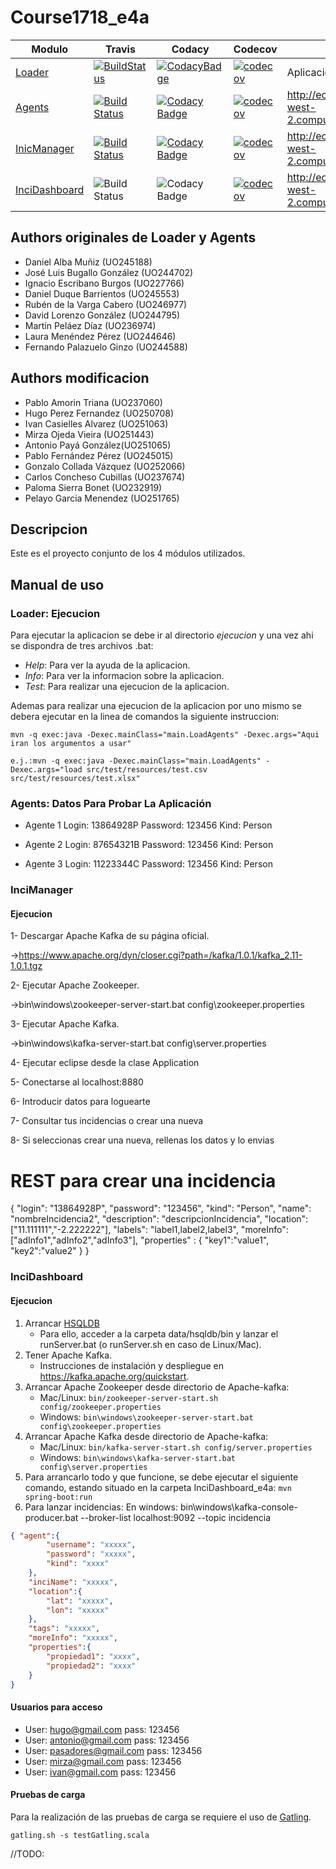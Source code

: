 # Course1718_e4a

| Modulo | Travis | Codacy | Codecov | Despliegue  |
|--|--|--|--|--|
| [Loader](https://github.com/Arquisoft/Loader_e4a)               | [![BuildStatus](https://travis-ci.org/Arquisoft/Loader_e4a.svg?branch=master)](https://travis-ci.org/Arquisoft/Loader_e4a)            | [![CodacyBadge](https://api.codacy.com/project/badge/Grade/f2f0d0b009384c8aba7deacb39b7b541)](https://www.codacy.com/app/Llambi/Loader_e4a?utm_source=github.com&amp;utm_medium=referral&amp;utm_content=Arquisoft/Loader_e4a&amp;utm_campaign=Badge_Grade)            | [![codecov](https://codecov.io/gh/Arquisoft/Loader_e4a/branch/master/graph/badge.svg)](https://codecov.io/gh/Arquisoft/Loader_e4a)               | Aplicacion de escritorio                                       |
| [Agents](https://github.com/Arquisoft/Agents_e4a)               | [![Build Status](https://travis-ci.org/Arquisoft/Agents_e4a.svg?branch=master)](https://travis-ci.org/Arquisoft/Agents_e4a)           | [![Codacy Badge](https://api.codacy.com/project/badge/Grade/f2f0d0b009384c8aba7deacb39b7b541)](https://www.codacy.com/app/Llambi/Agents_e4a?utm_source=github.com&amp;utm_medium=referral&amp;utm_content=Arquisoft/Agents_e4a&amp;utm_campaign=Badge_Grade)           | [![codecov](https://codecov.io/gh/Arquisoft/Agents_e4a/branch/master/graph/badge.svg)](https://codecov.io/gh/Arquisoft/Agents_e4a)               | http://ec2-54-149-62-135.us-west-2.compute.amazonaws.com:8081/ |
| [InicManager](https://github.com/Arquisoft/InciManager_e4a)     | [![Build Status](https://travis-ci.org/Arquisoft/InciManager_e4a.svg?branch=master)](https://travis-ci.org/Arquisoft/InciManager_e4a) | [![Codacy Badge](https://api.codacy.com/project/badge/Grade/f2f0d0b009384c8aba7deacb39b7b541)](https://www.codacy.com/app/Llambi/InciManager_e4a?utm_source=github.com&amp;utm_medium=referral&amp;utm_content=Arquisoft/InciManager_e4a&amp;utm_campaign=Badge_Grade) | [![codecov](https://codecov.io/gh/Arquisoft/InciManager_e4a/branch/master/graph/badge.svg)](https://codecov.io/gh/Arquisoft/InciManager_e4a)     | http://ec2-54-149-62-135.us-west-2.compute.amazonaws.com:8880/ |
| [InciDashboard](https://github.com/Arquisoft/InciDashboard_e4a) | ![Build Status](https://travis-ci.org/Arquisoft/InciDashboard_e4a.svg?branch=master) | ![Codacy Badge](https://api.codacy.com/project/badge/Grade/f2f0d0b009384c8aba7deacb39b7b541)                                                                                                                    | [![codecov](https://codecov.io/gh/Arquisoft/InciDashboard_e4a/branch/master/graph/badge.svg)](https://codecov.io/gh/Arquisoft/InciDashboard_e4a) | http://ec2-18-237-92-40.us-west-2.compute.amazonaws.com:8090/  |

## Authors originales de Loader y Agents

* Daniel Alba Muñiz (UO245188)
* José Luis Bugallo González (UO244702)
* Ignacio Escribano Burgos (UO227766)
* Daniel Duque Barrientos (UO245553)
* Rubén de la Varga Cabero (UO246977)
* David Lorenzo González (UO244795)
* Martín Peláez Díaz (UO236974)
* Laura Menéndez Pérez (UO244646)
* Fernando Palazuelo Ginzo (UO244588)

## Authors modificacion

* Pablo Amorin Triana (UO237060)
* Hugo Perez Fernandez (UO250708)
* Ivan Casielles Alvarez (UO251063)
* Mirza Ojeda Vieira (UO251443)
* Antonio Payá González(UO251065)
* Pablo Fernández Pérez (UO245015)
* Gonzalo Collada Vázquez (UO252066)
* Carlos Concheso Cubillas (UO237674)
* Paloma Sierra Bonet (UO232919)
* Pelayo Garcia Menendez (UO251765)

## Descripcion

Este es el proyecto conjunto de los 4 módulos utilizados. 

## Manual de uso

### Loader: Ejecucion

Para ejecutar la aplicacion se debe ir al directorio *ejecucion* y una vez ahi se dispondra de tres archivos .bat:

* *Help*: Para ver la ayuda de la aplicacion.
* *Info*: Para ver la informacion sobre la aplicacion.
* *Test*: Para realizar una ejecucion de la aplicacion.

Ademas para realizar una ejecucion de la aplicacion por uno mismo se debera ejecutar en la linea de comandos la siguiente instruccion:

	mvn -q exec:java -Dexec.mainClass="main.LoadAgents" -Dexec.args="Aqui iran los argumentos a usar"
	
	e.j.:mvn -q exec:java -Dexec.mainClass="main.LoadAgents" -Dexec.args="load src/test/resources/test.csv src/test/resources/test.xlsx"

### Agents: Datos Para Probar La Aplicación
  
  - Agente 1
    Login: 13864928P
    Password: 123456
    Kind: Person
    
  - Agente 2
    Login: 87654321B
    Password: 123456
    Kind: Person
    
  - Agente 3
    Login: 11223344C
    Password: 123456
    Kind: Person
   
### InciManager

#### Ejecucion

1- Descargar Apache Kafka de su página oficial.

  ->https://www.apache.org/dyn/closer.cgi?path=/kafka/1.0.1/kafka_2.11-1.0.1.tgz

2- Ejecutar Apache Zookeeper.

  ->bin\windows\zookeeper-server-start.bat config\zookeeper.properties

3- Ejecutar Apache Kafka.

  ->bin\windows\kafka-server-start.bat config\server.properties

4- Ejecutar eclipse desde la clase Application

5- Conectarse al localhost:8880

6- Introducir datos para loguearte

7- Consultar tus incidencias o crear una nueva

8- Si seleccionas crear una nueva, rellenas los datos y lo envias


# REST para crear una incidencia

{ 
	"login": "13864928P", 
	"password": "123456", 
	"kind": "Person", 
	"name": "nombreIncidencia2", 
	"description": "descripcionIncidencia", 
	"location": ["11.111111","-2.222222"], 
	"labels": "label1,label2,label3", 
	"moreInfo": ["adInfo1","adInfo2","adInfo3"], 
	"properties" : { 
		"key1":"value1", 
		"key2":"value2" 
	} 
}

### InciDashboard

#### Ejecucion

1. Arrancar [HSQLDB](https://sourceforge.net/projects/hsqldb/files/hsqldb/hsqldb_2_4/hsqldb-2.4.0.zip/download)
   * Para ello, acceder a la carpeta data/hsqldb/bin y lanzar el runServer.bat (o runServer.sh en caso de Linux/Mac).
2. Tener Apache Kafka. 
   * Instrucciones de instalación y despliegue en https://kafka.apache.org/quickstart.
2. Arrancar Apache Zookeeper desde directorio de Apache-kafka:
   * Mac/Linux: ``bin/zookeeper-server-start.sh config/zookeeper.properties``
   * Windows: ``bin\windows\zookeeper-server-start.bat config\zookeeper.properties``
3. Arrancar Apache Kafka desde directorio de Apache-kafka:
   * Mac/Linux: ``bin/kafka-server-start.sh config/server.properties``
   * Windows: ``bin\windows\kafka-server-start.bat config\server.properties``
4. Para arrancarlo todo y que funcione, se debe ejecutar el siguiente comando, estando situado en la carpeta InciDashboard_e4a:
``mvn spring-boot:run``
5. Para lanzar incidencias: En windows: bin\windows\kafka-console-producer.bat --broker-list localhost:9092 --topic incidencia

```json
{ "agent":{ 
		"username": "xxxxx",
		"password": "xxxxx",
		"kind": "xxxx"
	},
	"inciName": "xxxxx",
	"location":{	
		"lat": "xxxxx",
		"lon": "xxxxx"
	},
	"tags": "xxxxx",
	"moreInfo": "xxxxx",
	"properties":{
		"propiedad1": "xxxx",
		"propiedad2": "xxxx"
	}
}
```

#### Usuarios para acceso

* User: hugo@gmail.com pass: 123456
* User: antonio@gmail.com pass: 123456
* User: pasadores@gmail.com pass: 123456
* User: mirza@gmail.com pass: 123456
* User: ivan@gmail.com pass: 123456


#### Pruebas de carga

Para la realización de las pruebas de carga se requiere el uso de [Gatling](https://gatling.io/). 
```shell
gatling.sh -s testGatling.scala
```

//TODO:

